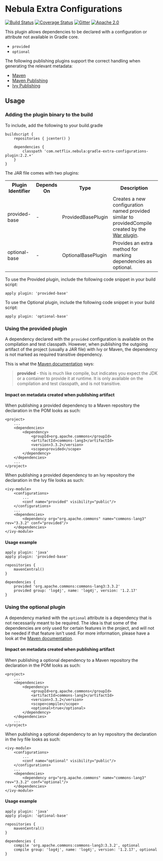Nebula Extra Configurations
===========================
[![Build Status](https://travis-ci.org/nebula-plugins/projects/gradle-extra-configurations-plugin.svg?branch=master)](https://travis-ci.org/nebula-plugins/projects/gradle-extra-configurations-plugin)
[![Coverage Status](https://coveralls.io/repos/nebula-plugins/projects/gradle-extra-configurations-plugin/badge.svg?branch=masterservice=github)](https://coveralls.io/github/nebula-plugins/projects/gradle-extra-configurations-plugin?branch=master)
[![Gitter](https://badges.gitter.im/Join%20Chat.svg)](https://gitter.im/nebula-plugins/projects/gradle-extra-configurations-plugin?utm_source=badgeutm_medium=badgeutm_campaign=pr-badge)
[![Apache 2.0](https://img.shields.io/github/license/nebula-plugins/projects/gradle-extra-configurations-plugin.svg)](http://www.apache.org/licenses/LICENSE-2.0)


This plugin allows dependencies to be declared with a configuration or attribute not available in Gradle core.

* `provided`
* `optional`

The following publishing plugins support the correct handling when generating the relevant metadata:

* [Maven](http://gradle.org/docs/current/userguide/maven_plugin.html)
* [Maven Publishing](http://www.gradle.org/docs/current/userguide/publishing_maven.html)
* [Ivy Publishing](http://www.gradle.org/docs/current/userguide/publishing_ivy.html)

## Usage

### Adding the plugin binary to the build

To include, add the following to your build.gradle

    buildscript {
        repositories { jcenter() }

        dependencies {
            classpath 'com.netflix.nebula:gradle-extra-configurations-plugin:2.2.+'
        }
    }

The JAR file comes with two plugins:

<table>
    <tr>
        <th>Plugin Identifier</th>
        <th>Depends On</th>
        <th>Type</th>
        <th>Description</th>
    </tr>
    <tr>
        <td>provided-base</td>
        <td>-</td>
        <td>ProvidedBasePlugin</td>
        <td>Creates a new configuration named provided similar to providedCompile created by the
        <a href="http://www.gradle.org/docs/current/userguide/war_plugin.html">War plugin</a>.</td>
    </tr>
    <tr>
        <td>optional-base</td>
        <td>-</td>
        <td>OptionalBasePlugin</td>
        <td>Provides an extra method for marking dependencies as optional.</td>
    </tr>
</table>

To use the Provided plugin, include the following code snippet in your build script:

    apply plugin: 'provided-base'

To use the Optional plugin, include the following code snippet in your build script:

    apply plugin: 'optional-base'

### Using the provided plugin

A dependency declared with the `provided` configuration is available on the compilation and test classpath. However, when
publishing the outgoing artifact of the project (usually a JAR file) with Ivy or Maven, the dependency is not marked as
required transitive dependency.

This is what the [Maven documentation](http://maven.apache.org/pom.html#Dependencies) says:

> **provided** - this is much like compile, but indicates you expect the JDK or a container to provide it at runtime.
> It is only available on the compilation and test classpath, and is not transitive.

#### Impact on metadata created when publishing artifact

When publishing a provided dependency to a Maven repository the declaration in the POM looks as such:

    <project>
        ...
        <dependencies>
            <dependency>
                <groupId>org.apache.commons</groupId>
                <artifactId>commons-lang3</artifactId>
                <version>3.3.2</version>
                <scope>provided</scope>
            </dependency>
        </dependencies>
        ...
    </project>

When publishing a provided dependency to an Ivy repository the declaration in the Ivy file looks as such:

    <ivy-module>
        <configurations>
            ...
            <conf name="provided" visibility="public"/>
        </configurations>
        ...
        <dependencies>
            <dependency org="org.apache.commons" name="commons-lang3" rev="3.3.2" conf="provided"/>
        </dependencies>
    </ivy-module>

#### Usage example

    apply plugin: 'java'
    apply plugin: 'provided-base'

    repositories {
        mavenCentral()
    }

    dependencies {
        provided 'org.apache.commons:commons-lang3:3.3.2'
        provided group: 'log4j', name: 'log4j', version: '1.2.17'
    }

### Using the optional plugin

A dependency marked with the `optional` attribute is a dependency that is not necessarily meant to be required. The idea
is that some of the dependencies are only used for certain features in the project, and will not be needed if that feature
isn't used. For more information, please have a look at the [Maven documentation](http://maven.apache.org/guides/introduction/introduction-to-optional-and-excludes-dependencies.html).

#### Impact on metadata created when publishing artifact

When publishing a optional dependency to a Maven repository the declaration in the POM looks as such:

    <project>
        ...
        <dependencies>
            <dependency>
                <groupId>org.apache.commons</groupId>
                <artifactId>commons-lang3</artifactId>
                <version>3.3.2</version>
                <scope>compile</scope>
                <optional>true</optional>
            </dependency>
        </dependencies>
        ...
    </project>

When publishing a optional dependency to an Ivy repository the declaration in the Ivy file looks as such:

    <ivy-module>
        <configurations>
            ...
            <conf name="optional" visibility="public"/>
        </configurations>
        ...
        <dependencies>
            <dependency org="org.apache.commons" name="commons-lang3" rev="3.3.2" conf="optional"/>
        </dependencies>
    </ivy-module>

#### Usage example

    apply plugin: 'java'
    apply plugin: 'optional-base'

    repositories {
        mavenCentral()
    }

    dependencies {
        compile 'org.apache.commons:commons-lang3:3.3.2', optional
        compile group: 'log4j', name: 'log4j', version: '1.2.17', optional
    }
